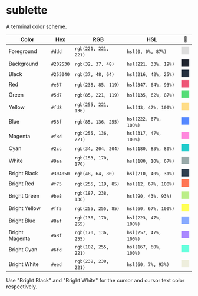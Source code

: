 # sublette

A terminal color scheme.

Color          | Hex       | RGB                  | HSL                   |🎨
-------------- | --------- | -------------------- | --------------------- | --------------------------
Foreground     | `#ddd`    | `rgb(221, 221, 221)` | `hsl(0, 0%, 87%)`     | ![](plates/foreground.gif)
Background     | `#202530` | `rgb(32, 37, 48)`    | `hsl(221, 33%, 19%)`  | ![](plates/background.gif)
Black          | `#253040` | `rgb(37, 48, 64)`    | `hsl(216, 42%, 25%)`  | ![](plates/black.gif)
Red            | `#e57`    | `rgb(238, 85, 119)`  | `hsl(347, 64%, 93%)`  | ![](plates/red.gif)
Green          | `#5d7`    | `rgb(85, 221, 119)`  | `hsl(135, 62%, 87%)`  | ![](plates/green.gif)
Yellow         | `#fd8`    | `rgb(255, 221, 136)` | `hsl(43, 47%, 100%)`  | ![](plates/yellow.gif)
Blue           | `#58f`    | `rgb(85, 136, 255)`  | `hsl(222, 67%, 100%)` | ![](plates/blue.gif)
Magenta        | `#f8d`    | `rgb(255, 136, 221)` | `hsl(317, 47%, 100%)` | ![](plates/magenta.gif)
Cyan           | `#2cc`    | `rgb(34, 204, 204)`  | `hsl(180, 83%, 80%)`  | ![](plates/cyan.gif)
White          | `#9aa`    | `rgb(153, 170, 170)` | `hsl(180, 10%, 67%)`  | ![](plates/white.gif)
Bright Black   | `#304050` | `rgb(48, 64, 80)`    | `hsl(210, 40%, 31%)`  | ![](plates/bright-black.gif)
Bright Red     | `#f75`    | `rgb(255, 119, 85)`  | `hsl(12, 67%, 100%)`  | ![](plates/bright-red.gif)
Bright Green   | `#be8`    | `rgb(187, 238, 136)` | `hsl(90, 43%, 93%)`   | ![](plates/bright-green.gif)
Bright Yellow  | `#ff5`    | `rgb(255, 255, 85)`  | `hsl(60, 67%, 100%)`  | ![](plates/bright-yellow.gif)
Bright Blue    | `#8af`    | `rgb(136, 170, 255)` | `hsl(223, 47%, 100%)` | ![](plates/bright-blue.gif)
Bright Magenta | `#a8f`    | `rgb(170, 136, 255)` | `hsl(257, 47%, 100%)` | ![](plates/bright-magenta.gif)
Bright Cyan    | `#6fd`    | `rgb(102, 255, 221)` | `hsl(167, 60%, 100%)` | ![](plates/bright-cyan.gif)
Bright White   | `#eed`    | `rgb(238, 238, 221)` | `hsl(60, 7%, 93%)`    | ![](plates/bright-white.gif)

Use "Bright Black" and "Bright White" for the cursor and cursor text color respectively.
